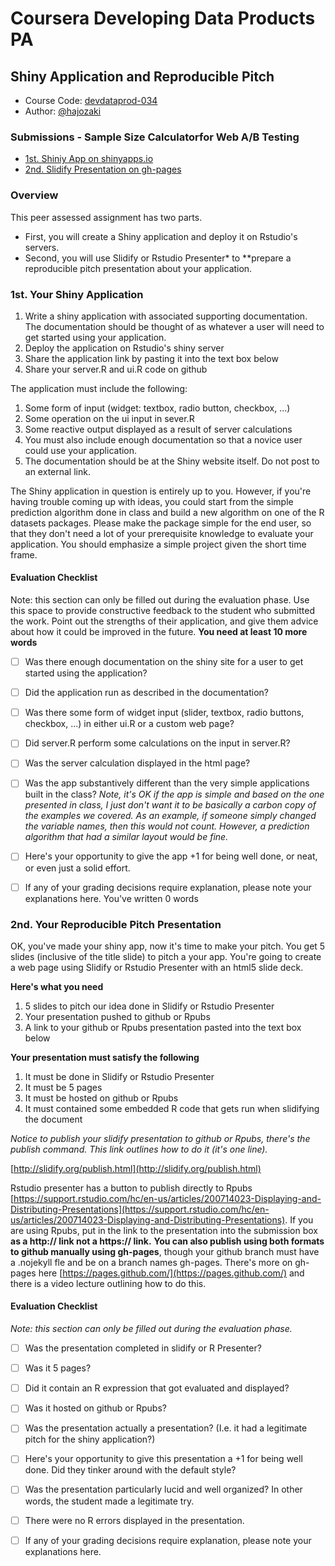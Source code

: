 Coursera Developing Data Products PA
===
## Shiny Application and Reproducible Pitch
- Course Code: [devdataprod-034](https://class.coursera.org/devdataprod-034/human_grading/view/courses/975222/assessments/5/submissions)
- Author: [@hajozaki](https://twitter.com/)

### Submissions - Sample Size Calculatorfor Web A/B Testing
- [1st. Shiniy App on shinyapps.io]()
- [2nd. Slidify Presentation on gh-pages]()

### Overview

This peer assessed assignment has two parts.   

- First, you will create a Shiny application and deploy it on Rstudio's servers.
- Second, you will use Slidify or Rstudio Presenter* to **prepare a reproducible pitch presentation about your application.

### 1st. Your Shiny Application

1. Write a shiny application with associated supporting documentation. The documentation should be thought of as whatever a user will need to get started using your application.
2. Deploy the application on Rstudio's shiny server
3. Share the application link by pasting it into the text box below
4. Share your server.R and ui.R code on github

The application must include the following:

1. Some form of input (widget: textbox, radio button, checkbox, ...)
2. Some operation on the ui input in sever.R
3. Some reactive output displayed as a result of server calculations
4. You must also include enough documentation so that a novice user could use your application.
5. The documentation should be at the Shiny website itself. Do not post to an external link.

The Shiny application in question is entirely up to you. However, if you're having trouble coming up with ideas, you could start from the simple prediction algorithm done in class and build a new algorithm on one of the R datasets packages. Please make the package simple for the end user, so that they don't need a lot of your prerequisite knowledge to evaluate your application. You should emphasize a simple project given the short time frame.

#### Evaluation Checklist

Note: this section can only be filled out during the evaluation phase.
Use this space to provide constructive feedback to the student who submitted the work. Point out the strengths of their application, and give them advice about how it could be improved in the future.
**You need at least 10 more words**

- [ ] Was there enough documentation on the shiny site for a user to get started using the application?
- [ ] Did the application run as described in the documentation?
- [ ] Was there some form of widget input (slider, textbox, radio buttons, checkbox, ...) in either ui.R or a custom web page?
- [ ] Did server.R perform some calculations on the input in server.R?
- [ ] Was the server calculation displayed in the html page?
- [ ] Was the app substantively different than the very simple applications built in the class?
 *Note, it's OK if the app is simple and based on the one presented in class, I just don't want it to be basically a carbon copy of the examples we covered. As an example, if someone simply changed the variable names, then this would not count. However, a prediction algorithm that had a similar layout would be fine.*
- [ ] Here's your opportunity to give the app +1 for being well done, or neat, or even just a solid effort.
- [ ] If any of your grading decisions require explanation, please note your explanations here.
You've written 0 words


### 2nd. Your Reproducible Pitch Presentation

OK, you've made your shiny app, now it's time to make your pitch. You get 5 slides (inclusive of the title slide)  to pitch a your app. You're going to create a web page using Slidify or Rstudio Presenter with an html5 slide deck.

**Here's what you need**

1. 5 slides to pitch our idea done in Slidify or Rstudio Presenter
2. Your presentation pushed to github or Rpubs
3. A link to your github or Rpubs presentation pasted into the text box below

**Your presentation must satisfy the following**

1. It must be done in Slidify or Rstudio Presenter
2. It must be 5 pages
3. It must be hosted on github or Rpubs
4. It must contained some embedded R code that gets run when slidifying the document

*Notice to publish your slidify presentation to github or Rpubs, there's the publish command. This link outlines how to do it (it's one line).*

[http://slidify.org/publish.html](http://slidify.org/publish.html)

Rstudio presenter has a button to publish directly to Rpubs [https://support.rstudio.com/hc/en-us/articles/200714023-Displaying-and-Distributing-Presentations](https://support.rstudio.com/hc/en-us/articles/200714023-Displaying-and-Distributing-Presentations). If you are using Rpubs, put in the link to the presentation into the submission box **as a http:// link not a https:// link.**
**You can also publish using both formats to github manually using gh-pages**, though your github branch must have a .nojekyll fle and be on a branch names gh-pages. There's more on gh-pages here [https://pages.github.com/](https://pages.github.com/)  and there is a video lecture outlining how to do this.

#### Evaluation Checklist

*Note: this section can only be filled out during the evaluation phase.*  

- [ ] Was the presentation completed in slidify or R Presenter?
- [ ] Was it 5 pages?
- [ ] Did it contain an R expression that got evaluated and displayed?
- [ ] Was it hosted on github or Rpubs?
-  [ ] Was the presentation actually a presentation? (I.e. it had a legitimate pitch for the shiny application?)
- [ ] Here's your opportunity to give this presentation a +1 for being well done. Did they tinker around with the default style?
- [ ] Was the presentation particularly lucid and well organized? In other words, the student made a legitimate try.
- [ ] There were no R errors displayed in the presentation.
- [ ] If any of your grading decisions require explanation, please note your explanations here.



